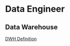 # Data Engineer
## Data Warehouse
[DWH Definition](https://github.com/NorthShip/Data-Engineer-Learning/blob/main/%E6%95%B0%E6%8D%AE%E4%BB%93%E5%BA%93/Chapter%201.md)


